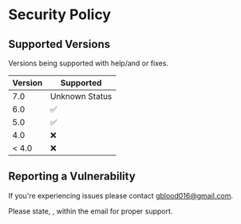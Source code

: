 # Security Policy

## Supported Versions

Versions being supported with help/and or fixes.

| Version | Supported          |
| ------- | ------------------ |
| 7.0   | Unknown Status |
| 6.0   | :white_check_mark: |
| 5.0   | :white_check_mark: |
| 4.0   | :x: |
| < 4.0   | :x:                |

## Reporting a Vulnerability

If you're experiencing issues please contact <gblood016@gmail.com>.

Please state, <version>, <issue> within the email for proper support.
